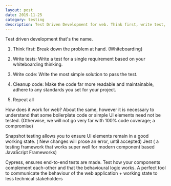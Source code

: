 ```yaml
---
layout: post
date: 2019-11-25
category: testing 
description: Test Driven Development for web. Think first, write test, write code. Repeat. 
---
```

Test driven development that's the name.

1. Think first: Break down the problem at hand. (Whiteboarding)

2. Write tests: Write a test for a single requirement based on your whiteboarding thinking.

3. Write code: Write the most simple solution to pass the test.

4. Cleanup code: Make the code far more readable and maintainable, adhere to any standards you set for your project.

5. Repeat all

How does it work for web?
About the same, however it is necessary to understand that some boilerplate code or simple UI elements need not be tested. (Otherwise, we will not go very far with 100% code coverage; a compromise)

Snapshot testing allows you to ensure UI elements remain in a good working state. ( New changes will prose an error, until accepted)
Jest ( a testing framework that works super well for modern component based JavaScript Frameworks)

Cypress, ensures end-to-end tests are made. Test how your components complement each-other and that the behavioural logic works. A perfect tool to communicate the behaviour of the web application + working state to less technical stakeholders
